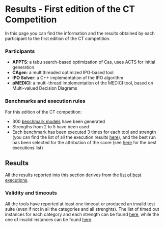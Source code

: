 # Results - First edition of the CT Competition  ##

In this page you can find the information and the results obtained by each participant to the first edition of the CT competition.

### Participants ###

- **APPTS**: a tabu search-based optimization of Cas, uses ACTS for initial generation
- **CAgen**: a multithreaded optimized IPO-based tool
- **IPO Solver**: a C++ implementation of the IPO algorithm
- **pMEDICI**: a multi-thread implementation of the MEDICI tool, based on Multi-valued Decision Diagrams

### Benchmarks and execution rules ###

For this edition of the CT competition:
- 300 [benchmark models](https://github.com/fmselab/CIT_Benchmark_Generator/tree/main/Benchmarks_CITCompetition_2022) have been generated
- Strengths from 2 to 5 have been used
- Each benchmark has been executed 3 times for each tool and strength (you can find the list of all the execution results [here](https://github.com/fmselab/CIT_Benchmark_Generator/blob/main/ToolEvaluator/data/output.csv)), and the best run has been selected for the attribution of the score (see [here](https://github.com/fmselab/CIT_Benchmark_Generator/blob/main/ToolEvaluator/data/output_best.csv) for the best executions list)

## Results ###

All the results reported into this section derives from the [list of best executions]((https://github.com/fmselab/CIT_Benchmark_Generator/blob/main/ToolEvaluator/data/output_best.csv)).

### Validity and timeouts ####

All the tools have reported at least one timeout or produced an invalid test suite (even if not in all the categories and all strenghts).
The list of timed out instances for each category and each strength can be found [here](https://github.com/fmselab/CIT_Benchmark_Generator/blob/main/ToolEvaluator/data/TimedoutInstances.csv), while the one of invalid instances can be found [here](https://github.com/fmselab/CIT_Benchmark_Generator/blob/main/ToolEvaluator/data/InvalidInstances.csv).
